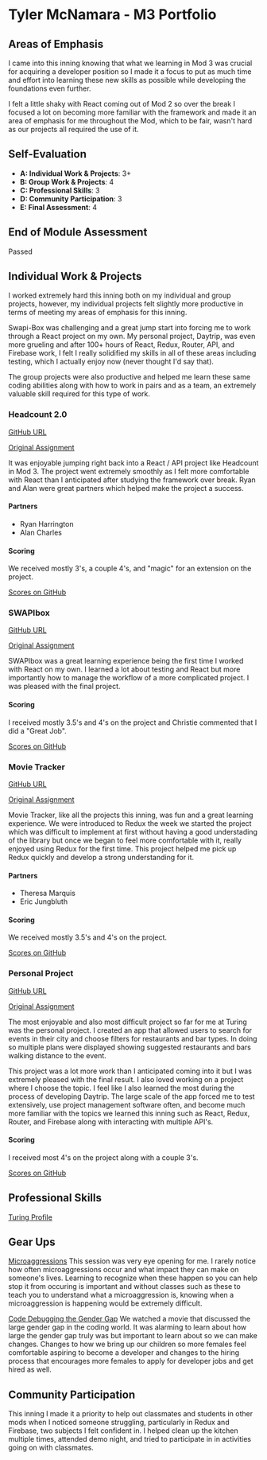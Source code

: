 
# Tyler McNamara - M3 Portfolio

## Areas of Emphasis

I came into this inning knowing that what we learning in Mod 3 was crucial for acquiring a developer position so I made it a focus to put as much time and effort into learning these new skills as possible while developing the foundations even further. 


I felt a little shaky with React coming out of Mod 2 so over the break I focused a lot on becoming more familiar with the framework and made it an area of emphasis for me throughout the Mod, which to be fair, wasn't hard as our projects all required the use of it. 

## Self-Evaluation

* **A: Individual Work & Projects**: 3+
* **B: Group Work & Projects**: 4
* **C: Professional Skills**: 3
* **D: Community Participation**: 3
* **E: Final Assessment**: 4

## End of Module Assessment

Passed 

## Individual Work & Projects

I worked extremely hard this inning both on my individual and group projects, however, my individual projects felt slightly more productive in terms of meeting my areas of emphasis for this inning. 

Swapi-Box was challenging and a great jump start into forcing me to work through a React project on my own. My personal project, Daytrip, was even more grueling and after 100+ hours of React, Redux, Router, API, and Firebase work, I felt I really solidified my skills in all of these areas including testing, which I actually enjoy now (never thought I'd say that).

The group projects were also productive and helped me learn these same coding abilities along with how to work in pairs and as a team, an extremely valuable skill required for this type of work.

### Headcount 2.0

[GitHub URL](https://github.com/RyanH5/headcount2.0)

[Original Assignment](https://github.com/turingschool-examples/headcount2.0)

It was enjoyable jumping right back into a React / API project like Headcount in Mod 3. The project went extremely smoothly as I felt more comfortable with React than I anticipated after studying the framework over break. Ryan and Alan were great partners which helped make the project a success. 

#### Partners

* Ryan Harrington
* Alan Charles

#### Scoring

We received mostly 3's, a couple 4's, and "magic" for an extension on the project. 

[Scores on GitHub](https://github.com/turingschool/front-end-submissions-public/blob/master/1801/mod-3/headcount/tyler-ryan-alan/scores.md)

### SWAPIbox

[GitHub URL](https://github.com/mcnamara14/swapibox)

[Original Assignment](http://frontend.turing.io/projects/swapi-box.html)

SWAPIbox was a great learning experience being the first time I worked with React on my own. I learned a lot about testing and React but more importantly how to manage the workflow of a more complicated project. I was pleased with the final project.

#### Scoring

I received mostly 3.5's and 4's on the project and Christie commented that I did a "Great Job".

[Scores on GitHub](https://github.com/turingschool/front-end-submissions-public/blob/master/1801/mod-3/swapi/tyler/scores.md)

### Movie Tracker

[GitHub URL](https://github.com/mcnamara14/movie-tracker)

[Original Assignment](https://github.com/turingschool-examples/movie-tracker)

Movie Tracker, like all the projects this inning, was fun and a great learning experience. We were introduced to Redux the week we started the project which was difficult to implement at first without having a good understading of the library but once we began to feel more comfortable with it, really enjoyed using Redux for the first time. This project helped me pick up Redux quickly and develop a strong understanding for it. 

#### Partners

* Theresa Marquis
* Eric Jungbluth

#### Scoring

We received mostly 3.5's and 4's on the project.

[Scores on GitHub](https://github.com/turingschool/front-end-submissions-public/blob/master/1801/mod-3/movie-tracker/eric-tyler-theresa/scores.md)

### Personal Project

[GitHub URL](https://github.com/mcnamara14/daytrip)

[Original Assignment](http://frontend.turing.io/projects/self-directed-project.html)

The most enjoyable and also most difficult project so far for me at Turing was the personal project. I created an app that allowed users to search for events in their city and choose filters for restaurants and bar types. In doing so multiple plans were displayed showing suggested restaurants and bars walking distance to the event. 

This project was a lot more work than I anticipated coming into it but I was extremely pleased with the final result. I also loved working on a project where I choose the topic. I feel like I also learned the most during the process of developing Daytrip. The large scale of the app forced me to test extensively, use project management software often, and become much more familiar with the topics we learned this inning such as React, Redux, Router, and Firebase along with interacting with multiple API's.

#### Scoring

I received most 4's on the project along with a couple 3's.

[Scores on GitHub](https://github.com/turingschool/front-end-submissions-public/blob/master/1801/mod-3/personal-projects/tyler-mcnamara/scores.md)

## Professional Skills

[Turing Profile](https://www.turing.io/alumni/tyler-mcnamara)

## Gear Ups

[Microaggressions](https://github.com/turingschool/gear-up/blob/master/Mod3_Week1_Microaggressions_update.md)
This session was very eye opening for me. I rarely notice how often microaggressions occur and what impact they can make on someone's lives. Learning to recognize when these happen so you can help stop it from occuring is important and without classes such as these to teach you to understand what a microaggression is, knowing when a microaggression is happening would be extremely difficult.

[Code Debugging the Gender Gap](https://github.com/turingschool/gear-up/blob/master/Mod1_Week3_Code_debugging_compact_version.md)
We watched a movie that discussed the large gender gap in the coding world. It was alarming to learn about how large the gender gap truly was but important to learn about so we can make changes. Changes to how we bring up our children so more females feel comfortable aspiring to become a developer and changes to the hiring process that encourages more females to apply for developer jobs and get hired as well.   

## Community Participation

This inning I made it a priority to help out classmates and students in other mods when I noticed someone struggling, particularly in Redux and Firebase, two subjects I felt confident in. I helped clean up the kitchen multiple times, attended demo night, and tried to participate in in activities going on with classmates.  
